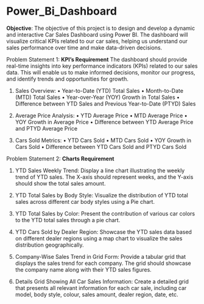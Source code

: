 # Power_Bi_Dashboard

**Objective**: The objective of this project is to design and develop a dynamic and interactive Car Sales Dashboard using Power BI. The dashboard will visualize critical KPIs related to our car sales, helping us understand our sales performance over time and make data-driven decisions.

Problem Statement 1: **KPI’s Requirement**
The dashboard should provide real-time insights into key performance indicators (KPIs) related to our sales data. This will enable us to make informed decisions, monitor our progress, and identify trends and opportunities for growth.

1.	Sales Overview:
•	Year-to-Date (YTD) Total Sales
•	Month-to-Date (MTD) Total Sales
•	Year-over-Year (YOY) Growth in Total Sales
•	Difference between YTD Sales and Previous Year-to-Date (PTYD) Sales

2.	Average Price Analysis:
•	YTD Average Price
•	MTD Average Price
•	YOY Growth in Average Price
•	Difference between YTD Average Price and PTYD Average Price

3.	Cars Sold Metrics:
•	YTD Cars Sold
•	MTD Cars Sold
•	YOY Growth in Cars Sold
•	Difference between YTD Cars Sold and PTYD Cars Sold

Problem Statement 2: **Charts Requirement**

1.	YTD Sales Weekly Trend: Display a line chart illustrating the weekly trend of YTD sales. The X-axis should represent weeks, and the Y-axis should show the total sales amount.

2.	YTD Total Sales by Body Style: Visualize the distribution of YTD total sales across different car body styles using a Pie chart.

3.	YTD Total Sales by Color: Present the contribution of various car colors to the YTD total sales through a pie chart.

4.	YTD Cars Sold by Dealer Region: Showcase the YTD sales data based on different dealer regions using a map chart to visualize the sales distribution geographically.

5.	Company-Wise Sales Trend in Grid Form: Provide a tabular grid that displays the sales trend for each company. The grid should showcase the company name along with their YTD sales figures.

6.	Details Grid Showing All Car Sales Information: Create a detailed grid that presents all relevant information for each car sale, including car model, body style, colour, sales amount, dealer region, date, etc.
